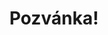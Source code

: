 ---
title: Pozvánka!
address: Milý Kubo
pronoun: tě
checkout: mrkni
rsvp: dej
rsvp2: dorazíš
rsvp3: chceš
---